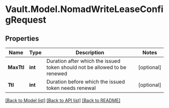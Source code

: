 # Vault.Model.NomadWriteLeaseConfigRequest

## Properties

Name | Type | Description | Notes
------------ | ------------- | ------------- | -------------
**MaxTtl** | **int** | Duration after which the issued token should not be allowed to be renewed | [optional] 
**Ttl** | **int** | Duration before which the issued token needs renewal | [optional] 


[[Back to Model list]](../README.md#documentation-for-models) [[Back to API list]](../README.md#documentation-for-api-endpoints) [[Back to README]](../README.md)

